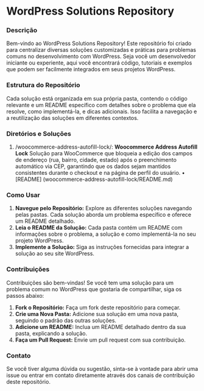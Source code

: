 # WordPress Solutions Repository

### Descrição
Bem-vindo ao WordPress Solutions Repository! Este repositório foi criado para centralizar diversas soluções customizadas e práticas para problemas comuns no desenvolvimento com WordPress. Seja você um desenvolvedor iniciante ou experiente, aqui você encontrará código, tutoriais e exemplos que podem ser facilmente integrados em seus projetos WordPress.

### Estrutura do Repositório
Cada solução está organizada em sua própria pasta, contendo o código relevante e um README específico com detalhes sobre o problema que ela resolve, como implementá-la, e dicas adicionais. Isso facilita a navegação e a reutilização das soluções em diferentes contextos.

### Diretórios e Soluções
1. /woocommerce-address-autofill-lock/: **Woocommerce Address Autofill Lock**
    Solução para WooCommerce que bloqueia a edição dos campos de endereço (rua, bairro, cidade, estado) após o preenchimento automático via CEP, garantindo que os dados sejam mantidos consistentes durante o checkout e na página de perfil do usuário.
    • [README] (woocommerce-address-autofill-lock/README.md)


### Como Usar
1. **Navegue pelo Repositório:** Explore as diferentes soluções navegando pelas pastas. Cada solução aborda um problema específico e oferece um README detalhado.
2. **Leia o README da Solução:** Cada pasta contém um README com informações sobre o problema, a solução e como implementá-la no seu projeto WordPress.
3. **Implemente a Solução:** Siga as instruções fornecidas para integrar a solução ao seu site WordPress.


### Contribuições
Contribuições são bem-vindas! Se você tem uma solução para um problema comum no WordPress que gostaria de compartilhar, siga os passos abaixo:
1. **Fork o Repositório:** Faça um fork deste repositório para começar.
2. **Crie uma Nova Pasta:** Adicione sua solução em uma nova pasta, seguindo o padrão das outras soluções.
3. **Adicione um README:** Inclua um README detalhado dentro da sua pasta, explicando a solução.
4. **Faça um Pull Request:** Envie um pull request com sua contribuição.

### Contato
Se você tiver alguma dúvida ou sugestão, sinta-se à vontade para abrir uma issue ou entrar em contato diretamente através dos canais de contribuição deste repositório.
